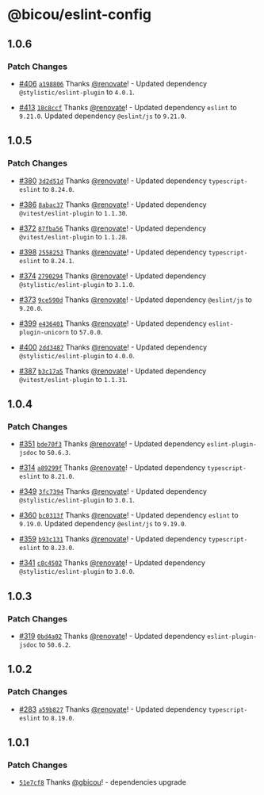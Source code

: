 # @bicou/eslint-config

## 1.0.6

### Patch Changes

- [#406](https://github.com/gbicou/prosemirror-render/pull/406) [`a198806`](https://github.com/gbicou/prosemirror-render/commit/a1988064585ca10897c9dd33977d97ac46b260f4) Thanks [@renovate](https://github.com/apps/renovate)! - Updated dependency `@stylistic/eslint-plugin` to `4.0.1`.

- [#413](https://github.com/gbicou/prosemirror-render/pull/413) [`18c8ccf`](https://github.com/gbicou/prosemirror-render/commit/18c8ccf058ce61a661329b32a2cd2b5381fc1bfa) Thanks [@renovate](https://github.com/apps/renovate)! - Updated dependency `eslint` to `9.21.0`.
  Updated dependency `@eslint/js` to `9.21.0`.

## 1.0.5

### Patch Changes

- [#380](https://github.com/gbicou/prosemirror-render/pull/380) [`3d2d51d`](https://github.com/gbicou/prosemirror-render/commit/3d2d51d30134221df179845a590819fbf311617e) Thanks [@renovate](https://github.com/apps/renovate)! - Updated dependency `typescript-eslint` to `8.24.0`.

- [#386](https://github.com/gbicou/prosemirror-render/pull/386) [`8abac37`](https://github.com/gbicou/prosemirror-render/commit/8abac37206fb71470086a90a400b2728c17db6d5) Thanks [@renovate](https://github.com/apps/renovate)! - Updated dependency `@vitest/eslint-plugin` to `1.1.30`.

- [#372](https://github.com/gbicou/prosemirror-render/pull/372) [`87fba56`](https://github.com/gbicou/prosemirror-render/commit/87fba5607a0567b77c91e1d82cfc821dcfe0a1f5) Thanks [@renovate](https://github.com/apps/renovate)! - Updated dependency `@vitest/eslint-plugin` to `1.1.28`.

- [#398](https://github.com/gbicou/prosemirror-render/pull/398) [`2558253`](https://github.com/gbicou/prosemirror-render/commit/25582537fe8cacb810aaa58cca28d0ce8bdd0668) Thanks [@renovate](https://github.com/apps/renovate)! - Updated dependency `typescript-eslint` to `8.24.1`.

- [#374](https://github.com/gbicou/prosemirror-render/pull/374) [`2790294`](https://github.com/gbicou/prosemirror-render/commit/27902945561e36d9d099fa30762289fd220bdee6) Thanks [@renovate](https://github.com/apps/renovate)! - Updated dependency `@stylistic/eslint-plugin` to `3.1.0`.

- [#373](https://github.com/gbicou/prosemirror-render/pull/373) [`9ce590d`](https://github.com/gbicou/prosemirror-render/commit/9ce590d248c46d4dccfffb8b25210ad697899a78) Thanks [@renovate](https://github.com/apps/renovate)! - Updated dependency `@eslint/js` to `9.20.0`.

- [#399](https://github.com/gbicou/prosemirror-render/pull/399) [`e436401`](https://github.com/gbicou/prosemirror-render/commit/e43640195b0b1755afe3041f897936066f538b9c) Thanks [@renovate](https://github.com/apps/renovate)! - Updated dependency `eslint-plugin-unicorn` to `57.0.0`.

- [#400](https://github.com/gbicou/prosemirror-render/pull/400) [`2dd3487`](https://github.com/gbicou/prosemirror-render/commit/2dd3487a322a1b3afa8f42215690ae3b687210f8) Thanks [@renovate](https://github.com/apps/renovate)! - Updated dependency `@stylistic/eslint-plugin` to `4.0.0`.

- [#387](https://github.com/gbicou/prosemirror-render/pull/387) [`b3c17a5`](https://github.com/gbicou/prosemirror-render/commit/b3c17a5dd214b571be20d84400127d2fe09dfb47) Thanks [@renovate](https://github.com/apps/renovate)! - Updated dependency `@vitest/eslint-plugin` to `1.1.31`.

## 1.0.4

### Patch Changes

- [#351](https://github.com/gbicou/prosemirror-render/pull/351) [`bde70f3`](https://github.com/gbicou/prosemirror-render/commit/bde70f36c55aa4378f19515c7089e4edeb6e16aa) Thanks [@renovate](https://github.com/apps/renovate)! - Updated dependency `eslint-plugin-jsdoc` to `50.6.3`.

- [#314](https://github.com/gbicou/prosemirror-render/pull/314) [`a89299f`](https://github.com/gbicou/prosemirror-render/commit/a89299f4afe29b06126e69a2bd4a2267fd311ead) Thanks [@renovate](https://github.com/apps/renovate)! - Updated dependency `typescript-eslint` to `8.21.0`.

- [#349](https://github.com/gbicou/prosemirror-render/pull/349) [`3fc7394`](https://github.com/gbicou/prosemirror-render/commit/3fc7394f09bf5eacba73a4a04bf4b67df2c25e86) Thanks [@renovate](https://github.com/apps/renovate)! - Updated dependency `@stylistic/eslint-plugin` to `3.0.1`.

- [#360](https://github.com/gbicou/prosemirror-render/pull/360) [`bc0313f`](https://github.com/gbicou/prosemirror-render/commit/bc0313f3298b1b344db142067cd3eec726eb1a99) Thanks [@renovate](https://github.com/apps/renovate)! - Updated dependency `eslint` to `9.19.0`.
  Updated dependency `@eslint/js` to `9.19.0`.

- [#359](https://github.com/gbicou/prosemirror-render/pull/359) [`b93c131`](https://github.com/gbicou/prosemirror-render/commit/b93c1316d616115dd24f17fb18f5fc3e01f87926) Thanks [@renovate](https://github.com/apps/renovate)! - Updated dependency `typescript-eslint` to `8.23.0`.

- [#341](https://github.com/gbicou/prosemirror-render/pull/341) [`c8c4502`](https://github.com/gbicou/prosemirror-render/commit/c8c4502e6e94907af9224857c9c90a9ffa6b5d53) Thanks [@renovate](https://github.com/apps/renovate)! - Updated dependency `@stylistic/eslint-plugin` to `3.0.0`.

## 1.0.3

### Patch Changes

- [#319](https://github.com/gbicou/prosemirror-render/pull/319) [`0bd4a02`](https://github.com/gbicou/prosemirror-render/commit/0bd4a025ccf5f4ef539388322940eec89013f8b5) Thanks [@renovate](https://github.com/apps/renovate)! - Updated dependency `eslint-plugin-jsdoc` to `50.6.2`.

## 1.0.2

### Patch Changes

- [#283](https://github.com/gbicou/prosemirror-render/pull/283) [`a59b827`](https://github.com/gbicou/prosemirror-render/commit/a59b827a297cbae97c18968c255cde96a9d983b0) Thanks [@renovate](https://github.com/apps/renovate)! - Updated dependency `typescript-eslint` to `8.19.0`.

## 1.0.1

### Patch Changes

- [`51e7cf8`](https://github.com/gbicou/prosemirror-render/commit/51e7cf8a6ac2689934529d40ec000867733f0704) Thanks [@gbicou](https://github.com/gbicou)! - dependencies upgrade

